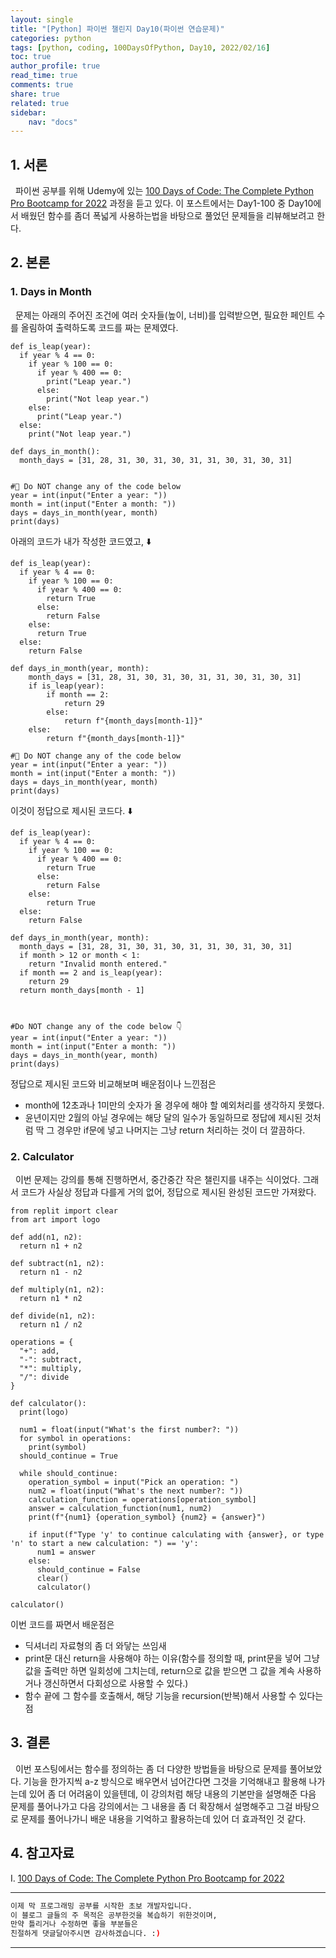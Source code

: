 ```yaml
---
layout: single
title: "[Python] 파이썬 챌린지 Day10(파이썬 연습문제)"
categories: python
tags: [python, coding, 100DaysOfPython, Day10, 2022/02/16]
toc: true
author_profile: true
read_time: true
comments: true
share: true
related: true
sidebar: 
    nav: "docs"
---
```


## 1. 서론

&nbsp;&nbsp;파이썬 공부를 위해 Udemy에 있는 [100 Days of Code: The Complete Python Pro Bootcamp for 2022](https://www.udemy.com/course/100-days-of-code/) 과정을 듣고 있다. 이 포스트에서는 Day1-100 중 Day10에서 배웠던 함수를 좀더 폭넓게 사용하는법을 바탕으로 풀었던 문제들을 리뷰해보려고 한다.

## 2. 본론

### 1. Days in Month

&nbsp;&nbsp;문제는 아래의 주어진 조건에 여러 숫자들(높이, 너비)를 입력받으면, 필요한 페인트 수를 올림하여 출력하도록 코드를 짜는 문제였다.

```
def is_leap(year):
  if year % 4 == 0:
    if year % 100 == 0:
      if year % 400 == 0:
        print("Leap year.")
      else:
        print("Not leap year.")
    else:
      print("Leap year.")
  else:
    print("Not leap year.")

def days_in_month():
  month_days = [31, 28, 31, 30, 31, 30, 31, 31, 30, 31, 30, 31]  
  
  
#🚨 Do NOT change any of the code below 
year = int(input("Enter a year: "))
month = int(input("Enter a month: "))
days = days_in_month(year, month)
print(days)
```

아래의 코드가 내가 작성한 코드였고, ⬇️

```
def is_leap(year):
  if year % 4 == 0:
    if year % 100 == 0:
      if year % 400 == 0:
        return True
      else:
        return False
    else:
      return True
  else:
    return False

def days_in_month(year, month):
    month_days = [31, 28, 31, 30, 31, 30, 31, 31, 30, 31, 30, 31]  
    if is_leap(year):
        if month == 2:
            return 29
        else:
            return f"{month_days[month-1]}"
    else:
        return f"{month_days[month-1]}"
  
#🚨 Do NOT change any of the code below 
year = int(input("Enter a year: "))
month = int(input("Enter a month: "))
days = days_in_month(year, month)
print(days)
```

이것이 정답으로 제시된 코드다. ⬇️

```
def is_leap(year):
  if year % 4 == 0:
    if year % 100 == 0:
      if year % 400 == 0:
        return True
      else:
        return False
    else:
        return True
  else:
    return False
    
def days_in_month(year, month):
  month_days = [31, 28, 31, 30, 31, 30, 31, 31, 30, 31, 30, 31]
  if month > 12 or month < 1:
    return "Invalid month entered."
  if month == 2 and is_leap(year):
    return 29
  return month_days[month - 1]



#Do NOT change any of the code below 👇
year = int(input("Enter a year: "))
month = int(input("Enter a month: "))
days = days_in_month(year, month)
print(days)
```

정답으로 제시된 코드와 비교해보며 배운점이나 느낀점은
- month에 12초과나 1미만의 숫자가 올 경우에 해야 할 예외처리를 생각하지 못했다.
- 윤년이지만 2월의 아닐 경우에는 해당 달의 일수가 동일하므로 정답에 제시된 것처럼 딱 그 경우만 if문에 넣고 나머지는 그냥 return 처리하는 것이 더 깔끔하다.

### 2. Calculator

&nbsp;&nbsp;이번 문제는 강의를 통해 진행하면서, 중간중간 작은 챌린지를 내주는 식이었다. 그래서 코드가 사실상 정답과 다를게 거의 없어, 정답으로 제시된 완성된 코드만 가져왔다.

```
from replit import clear
from art import logo

def add(n1, n2):
  return n1 + n2

def subtract(n1, n2):
  return n1 - n2

def multiply(n1, n2):
  return n1 * n2

def divide(n1, n2):
  return n1 / n2

operations = {
  "+": add,
  "-": subtract,
  "*": multiply,
  "/": divide
}

def calculator():
  print(logo)

  num1 = float(input("What's the first number?: "))
  for symbol in operations:
    print(symbol)
  should_continue = True
 
  while should_continue:
    operation_symbol = input("Pick an operation: ")
    num2 = float(input("What's the next number?: "))
    calculation_function = operations[operation_symbol]
    answer = calculation_function(num1, num2)
    print(f"{num1} {operation_symbol} {num2} = {answer}")

    if input(f"Type 'y' to continue calculating with {answer}, or type 'n' to start a new calculation: ") == 'y':
      num1 = answer
    else:
      should_continue = False
      clear()
      calculator()

calculator()
```

이번 코드를 짜면서 배운점은
- 딕셔너리 자료형의 좀 더 와닿는 쓰임새
- print문 대신 return을 사용해야 하는 이유(함수를 정의할 때, print문을 넣어 그냥 값을 출력만 하면 일회성에 그치는데, return으로 값을 받으면 그 값을 계속 사용하거나 갱신하면서 다회성으로 사용할 수 있다.)
- 함수 끝에 그 함수를 호출해서, 해당 기능을 recursion(반복)해서 사용할 수 있다는 점


## 3. 결론

&nbsp;&nbsp;이번 포스팅에서는 함수를 정의하는 좀 더 다양한 방법들을 바탕으로 문제를 풀어보았다. 기능을 한가지씩 a-z 방식으로 배우면서 넘어간다면 그것을 기억해내고 활용해 나가는데 있어 좀 더 어려움이 있을텐데, 이 강의처럼 해당 내용의 기본만을 설명해준 다음 문제를 풀어나가고 다음 강의에서는 그 내용을 좀 더 확장해서 설명해주고 그걸 바탕으로 문제를 풀어나가니 배운 내용을 기억하고 활용하는데 있어 더 효과적인 것 같다.

## 4. 참고자료


Ⅰ. [100 Days of Code: The Complete Python Pro Bootcamp for 2022](https://www.udemy.com/course/100-days-of-code/)

---

```bash
이제 막 프로그래밍 공부를 시작한 초보 개발자입니다.
이 블로그 글들의 주 목적은 공부한것을 복습하기 위한것이며, 
만약 틀리거나 수정하면 좋을 부분들은
친절하게 댓글달아주시면 감사하겠습니다. :)
```

---